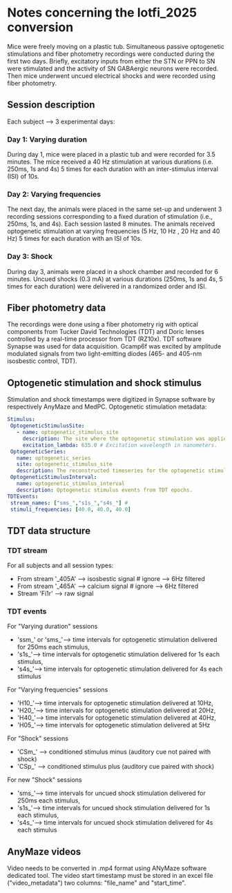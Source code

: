 # Notes concerning the lotfi_2025 conversion

Mice were freely moving on a plastic tub.
Simultaneous passive optogenetic stimulations and fiber photometry recordings were conducted during the first two days.
Briefly, excitatory inputs from either the STN or PPN to SN were stimulated and the activity of SN GABAergic neurons were recorded.
Then mice underwent uncued electrical shocks and were recorded using fiber photometry.

## Session description

Each subject --> 3 experimental days:

### Day 1: Varying duration
During day 1, mice were placed in a plastic tub and were recorded for 3.5 minutes.
The mice received a 40 Hz stimulation at various durations (i.e. 250ms, 1s and 4s) 5 times for each duration
with an inter-stimulus interval (ISI) of 10s.

### Day 2: Varying frequencies
The next day, the animals were placed in the same set-up and underwent 3 recording sessions corresponding
to a fixed duration of stimulation (i.e., 250ms, 1s, and 4s). Each session lasted 8 minutes.
The animals received optogenetic stimulation at varying frequencies (5 Hz, 10 Hz , 20 Hz and 40 Hz)
5 times for each duration with an ISI of 10s.

### Day 3: Shock
During day 3, animals were placed in a shock chamber and recorded for 6 minutes.
Uncued shocks (0.3 mA) at various durations (250ms, 1s and 4s, 5 times for each duration) were delivered
in a randomized order and ISI.

## Fiber photometry data
The recordings were done using a fiber photometry rig with optical components from Tucker David Technologies (TDT) and
Doric lenses controlled by a real-time processor from TDT (RZ10x).
TDT software Synapse was used for data acquisition.
Gcamp6f was excited by amplitude modulated signals from two light-emitting diodes (465- and 405-nm isosbestic control, TDT).

## Optogenetic stimulation and shock stimulus
Stimulation and shock timestamps were digitized in Synapse software by respectively AnyMaze and MedPC.
Optogenetic stimulation metadata:
```yaml
Stimulus:
 OptogeneticStimulusSite:
   - name: optogenetic_stimulus_site
     description: The site where the optogenetic stimulation was applied.
     excitation_lambda: 635.0 # Excitation wavelength in nanometers.
 OptogeneticSeries:
   name: optogenetic_series
   site: optogenetic_stimulus_site
   description: The reconstructed timeseries for the optogenetic stimulation.
 OptogeneticStimulusInterval:
   name: optogenetic_stimulus_interval
   description: Optogenetic stimulus events from TDT epochs.
TDTEvents:
 stream_names: ["sms_","s1s_","s4s_"] #
 stimuli_frequencies: [40.0, 40.0, 40.0]
```
## TDT data structure

### TDT stream
For all subjects and all session types:
- From stream '_405A' --> isosbestic signal # ignore --> 6Hz filtered
- From stream '_465A' --> calcium signal # ignore --> 6Hz filtered
- Stream 'Fi1r' --> raw signal

### TDT events
For "Varying duration" sessions
- 'ssm_' or 'sms_'--> time intervals for optogenetic stimulation delivered for 250ms each stimulus,
- 's1s_'--> time intervals for optogenetic stimulation delivered for 1s each stimulus,
- 's4s_'--> time intervals for optogenetic stimulation delivered for 4s each stimulus

For "Varying frequencies" sessions
- 'H10_'--> time intervals for optogenetic stimulation delivered at 10Hz,
- 'H20_'--> time intervals for optogenetic stimulation delivered at 20Hz,
- 'H40_'--> time intervals for optogenetic stimulation delivered at 40Hz,
- 'H05_'--> time intervals for optogenetic stimulation delivered at 5Hz

For "Shock" sessions
- 'CSm_' --> conditioned stimulus minus (auditory cue not paired with shock)
- 'CSp_' --> conditioned stimulus plus (auditory cue paired with shock)

For new "Shock" sessions
- 'sms_'--> time intervals for uncued shock stimulation delivered for 250ms each stimulus,
- 's1s_'--> time intervals for uncued shock stimulation delivered for 1s each stimulus,
- 's4s_'--> time intervals for uncued shock stimulation delivered for 4s each stimulus

## AnyMaze videos
Video needs to be converted in  .mp4 format using ANyMaze software dedicated tool.
The video start timestamp must be stored in an excel file ("video_metadata") two columns: "file_name" and "start_time".
